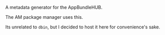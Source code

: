 A metadata generator for the AppBundleHUB.

The AM package manager uses this.

Its unrelated to `dbin`, but I decided to host it here for convenience's sake.
